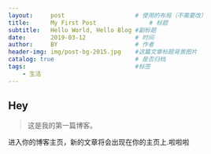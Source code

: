 ```yaml
---
layout:     post                    # 使用的布局（不需要改）
title:      My First Post               # 标题 
subtitle:   Hello World, Hello Blog #副标题
date:       2019-03-12              # 时间
author:     BY                      # 作者
header-img: img/post-bg-2015.jpg    #这篇文章标题背景图片
catalog: true                       # 是否归档
tags:                               #标签
    - 生活
---
```


## Hey
>这是我的第一篇博客。

进入你的博客主页，新的文章将会出现在你的主页上.啦啦啦
